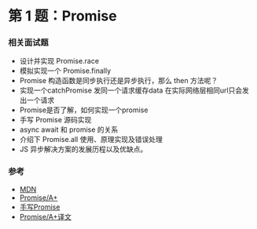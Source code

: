 # 第 1 题：Promise


### 相关面试题

- 设计并实现 Promise.race
- 模拟实现一个 Promise.finally
- Promise 构造函数是同步执行还是异步执行，那么 then 方法呢？
- 实现一个catchPromise 发同一个请求缓存data 在实际网络层相同url只会发出一个请求
- Promise是否了解，如何实现一个promise
- 手写 Promise 源码实现
- async await 和 promise 的关系
- 介绍下 Promise.all 使用、原理实现及错误处理
- JS 异步解决方案的发展历程以及优缺点。

### 参考

- [MDN](https://developer.mozilla.org/zh-CN/docs/Web/JavaScript/Reference/Global_Objects/Promise)
- [Promise/A+](https://promisesaplus.com/#notes)
- [手写Promise](https://github.com/dream2023/blog/tree/master/2%E3%80%81promise%E5%8E%9F%E7%90%86)
- [Promise/A+译文](https://www.ituring.com.cn/article/66566)